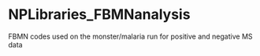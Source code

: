 # NPLibraries_FBMNanalysis
FBMN codes used on the monster/malaria run for positive and negative MS data
